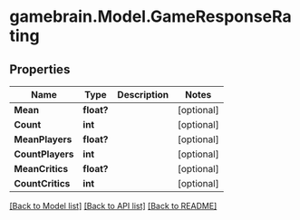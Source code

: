 # gamebrain.Model.GameResponseRating

## Properties

Name | Type | Description | Notes
------------ | ------------- | ------------- | -------------
**Mean** | **float?** |  | [optional] 
**Count** | **int** |  | [optional] 
**MeanPlayers** | **float?** |  | [optional] 
**CountPlayers** | **int** |  | [optional] 
**MeanCritics** | **float?** |  | [optional] 
**CountCritics** | **int** |  | [optional] 

[[Back to Model list]](../README.md#documentation-for-models) [[Back to API list]](../README.md#documentation-for-api-endpoints) [[Back to README]](../README.md)

